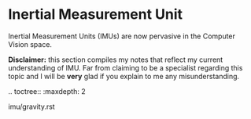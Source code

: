 Inertial Measurement Unit
=========================

Inertial Measurement Units (IMUs) are now pervasive in the Computer Vision space.

**Disclaimer:** this section compiles my notes that reflect my current
understanding of IMU. Far from claiming to be a specialist regarding this topic
and I will be **very** glad if you explain to me any misunderstanding.

.. toctree::
   :maxdepth: 2

   imu/gravity.rst
